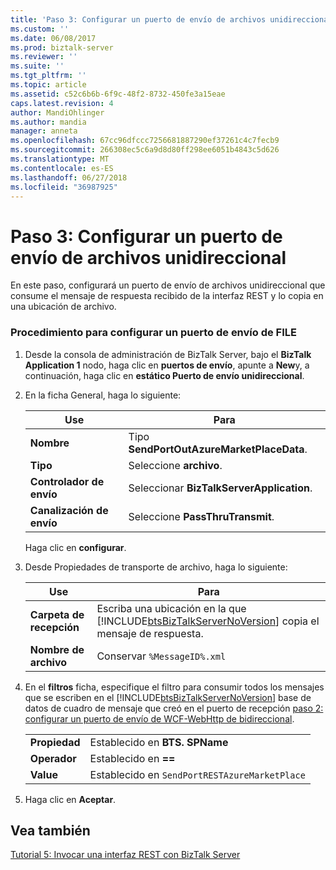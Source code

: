 ```yaml
---
title: 'Paso 3: Configurar un puerto de envío de archivos unidireccional | Microsoft Docs'
ms.custom: ''
ms.date: 06/08/2017
ms.prod: biztalk-server
ms.reviewer: ''
ms.suite: ''
ms.tgt_pltfrm: ''
ms.topic: article
ms.assetid: c52c6b6b-6f9c-48f2-8732-450fe3a15eae
caps.latest.revision: 4
author: MandiOhlinger
ms.author: mandia
manager: anneta
ms.openlocfilehash: 67cc96dfccc7256681887290ef37261c4c7fecb9
ms.sourcegitcommit: 266308ec5c6a9d8d80ff298ee6051b4843c5d626
ms.translationtype: MT
ms.contentlocale: es-ES
ms.lasthandoff: 06/27/2018
ms.locfileid: "36987925"
---
```

# <a name="step-3-configure-a-one-way-file-send-port"></a>Paso 3: Configurar un puerto de envío de archivos unidireccional
En este paso, configurará un puerto de envío de archivos unidireccional que consume el mensaje de respuesta recibido de la interfaz REST y lo copia en una ubicación de archivo.  

### <a name="to-configure-a-file-send-port"></a>Procedimiento para configurar un puerto de envío de FILE  

1. Desde la consola de administración de BizTalk Server, bajo el **BizTalk Application 1** nodo, haga clic en **puertos de envío**, apunte a **New**y, a continuación, haga clic en **estático Puerto de envío unidireccional**.  

2. En la ficha General, haga lo siguiente:  

   |Use|Para|  
   |--------------|----------------|  
   |**Nombre**|Tipo **SendPortOutAzureMarketPlaceData**.|  
   |**Tipo**|Seleccione **archivo**.|  
   |**Controlador de envío**|Seleccionar **BizTalkServerApplication**.|  
   |**Canalización de envío**|Seleccione **PassThruTransmit**.|  

    Haga clic en **configurar**.  

3. Desde Propiedades de transporte de archivo, haga lo siguiente:  


   |      Use      |                                                              Para                                                               |
   |--------------------|---------------------------------------------------------------------------------------------------------------------------------------|
   | **Carpeta de recepción** | Escriba una ubicación en la que [!INCLUDE[btsBizTalkServerNoVersion](../includes/btsbiztalkservernoversion-md.md)] copia el mensaje de respuesta. |
   |   **Nombre de archivo**    |                                                       Conservar `%MessageID%.xml`                                                        |


4. En el **filtros** ficha, especifique el filtro para consumir todos los mensajes que se escriben en el [!INCLUDE[btsBizTalkServerNoVersion](../includes/btsbiztalkservernoversion-md.md)] base de datos de cuadro de mensaje que creó en el puerto de recepción [paso 2: configurar un puerto de envío de WCF-WebHttp de bidireccional](../core/step-2-configure-a-two-way-wcf-webhttp-send-port.md).  


   |              |                                       |
   |--------------|---------------------------------------|
   | **Propiedad** |         Establecido en **BTS. SPName**         |
   | **Operador** |             Establecido en **==**             |
   |  **Value**   | Establecido en `SendPortRESTAzureMarketPlace` |


5. Haga clic en **Aceptar**.  

## <a name="see-also"></a>Vea también  
 [Tutorial 5: Invocar una interfaz REST con BizTalk Server](../core/tutorial-5-invoking-a-rest-interface-using-biztalk-server.md)
